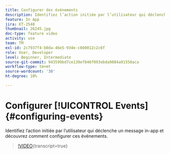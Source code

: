 ```yaml
---
title: Configurer des événements
description: Identifiez l’action initiée par l’utilisateur qui déclenche un message in-app et découvrez comment configurer ces événements.
feature: In App
jira: KT-2548
thumbnail: 26245.jpg
doc-type: feature video
activity: use
team: TM
exl-id: 2c7937f4-b0da-46e5-934e-c660012c2c6f
role: User, Developer
level: Beginner, Intermediate
source-git-commit: 943599bd7ce139ef846f093ebda9084a91550aca
workflow-type: tm+mt
source-wordcount: '38'
ht-degree: 10%

---
```


# Configurer [!UICONTROL Events] {#configuring-events}

Identifiez l’action initiée par l’utilisateur qui déclenche un message in-app et découvrez comment configurer ces événements.

>[!VIDEO](https://video.tv.adobe.com/v/40908?learn=on&captions=fre_fr){transcript=true}
